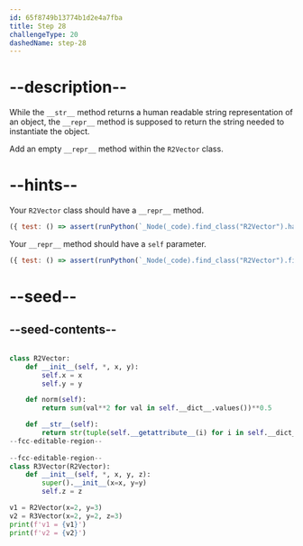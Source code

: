 ```yaml
---
id: 65f8749b13774b1d2e4a7fba
title: Step 28
challengeType: 20
dashedName: step-28
---
```


# --description--

While the `__str__` method returns a human readable string representation of an object, the `__repr__` method is supposed to return the string needed to instantiate the object.

Add an empty `__repr__` method within the `R2Vector` class.

# --hints--

Your `R2Vector` class should have a `__repr__` method.

```js
({ test: () => assert(runPython(`_Node(_code).find_class("R2Vector").has_function("__repr__")`)) })
```

Your `__repr__` method should have a `self` parameter.

```js
({ test: () => assert(runPython(`_Node(_code).find_class("R2Vector").find_function("__repr__").has_args("self")`)) })
```

# --seed--

## --seed-contents--

```py

class R2Vector:
    def __init__(self, *, x, y):
        self.x = x
        self.y = y

    def norm(self):
        return sum(val**2 for val in self.__dict__.values())**0.5

    def __str__(self):
        return str(tuple(self.__getattribute__(i) for i in self.__dict__))
--fcc-editable-region--
    
--fcc-editable-region--
class R3Vector(R2Vector):
    def __init__(self, *, x, y, z):
        super().__init__(x=x, y=y)
        self.z = z

v1 = R2Vector(x=2, y=3)
v2 = R3Vector(x=2, y=2, z=3)
print(f'v1 = {v1}')
print(f'v2 = {v2}')
```
